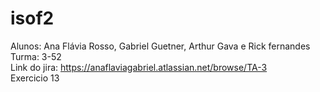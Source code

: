 # isof2
Alunos: Ana Flávia Rosso, Gabriel Guetner, Arthur Gava e Rick fernandes <br>
Turma: 3-52<br>
Link do jira: https://anaflaviagabriel.atlassian.net/browse/TA-3 <br>
Exercicio 13
